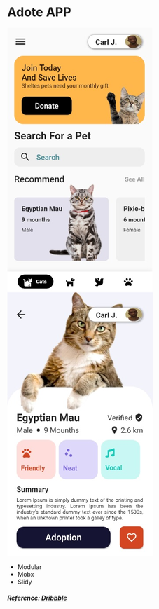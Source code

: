 # Adote APP

![Screenshot](screenshot1.jpg)
![Screenshot](screenshot2.jpg)

- Modular
- Mobx
- Slidy

##### Reference: [Dribbble](https://dribbble.com/shots/7098110-Pets-Adoption-App)
